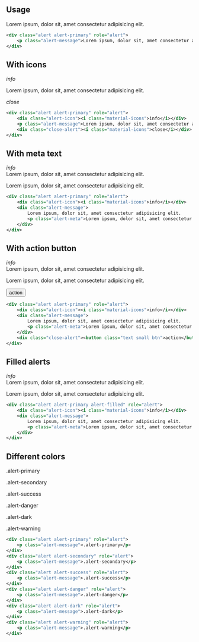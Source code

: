 ##  Usage
<div class="p-4 m-1 background-light-grey">
	<div class="alert alert-primary" role="alert">
		<p class="alert-message">Lorem ipsum, dolor sit, amet consectetur adipisicing elit. </p>
	</div>
</div>

```xml
<div class="alert alert-primary" role="alert">
	<p class="alert-message">Lorem ipsum, dolor sit, amet consectetur adipisicing elit. </p>
</div>
```

## With icons
<div class="p-4 m-1 background-light-grey">
	<div class="alert alert-primary" role="alert">
		<div class="alert-icon"><i class="material-icons">info</i></div>
		<p class="alert-message">Lorem ipsum, dolor sit, amet consectetur adipisicing elit. </p>
		<div class="close-alert"><i class="material-icons">close</i></div>
	</div>
</div>

```xml
<div class="alert alert-primary" role="alert">
	<div class="alert-icon"><i class="material-icons">info</i></div>
	<p class="alert-message">Lorem ipsum, dolor sit, amet consectetur adipisicing elit. </p>
	<div class="close-alert"><i class="material-icons">close</i></div>
</div>
```

## With meta text
<div class="p-4 m-1 background-light-grey">
	<div class="alert alert-primary" role="alert">
		<div class="alert-icon"><i class="material-icons">info</i></div>
		<div class="alert-message">
			Lorem ipsum, dolor sit, amet consectetur adipisicing elit. 
			<p class="alert-meta">Lorem ipsum, dolor sit, amet consectetur adipisicing elit. </p>
		</div>
	</div>
</div>

```xml
<div class="alert alert-primary" role="alert">
	<div class="alert-icon"><i class="material-icons">info</i></div>
	<div class="alert-message">
		Lorem ipsum, dolor sit, amet consectetur adipisicing elit. 
		<p class="alert-meta">Lorem ipsum, dolor sit, amet consectetur adipisicing elit. </p>
	</div>
</div>
```

## With action button
<div class="p-4 m-1 background-light-grey">
	<div class="alert alert-primary" role="alert">
		<div class="alert-icon"><i class="material-icons">info</i></div>
		<div class="alert-message">
			Lorem ipsum, dolor sit, amet consectetur adipisicing elit. 
			<p class="alert-meta">Lorem ipsum, dolor sit, amet consectetur adipisicing elit. </p>
		</div>
		<div class="close-alert"><button class="text small btn">action</button></div>
	</div>
</div>

```xml
<div class="alert alert-primary" role="alert">
	<div class="alert-icon"><i class="material-icons">info</i></div>
	<div class="alert-message">
		Lorem ipsum, dolor sit, amet consectetur adipisicing elit. 
		<p class="alert-meta">Lorem ipsum, dolor sit, amet consectetur adipisicing elit. </p>
	</div>
	<div class="close-alert"><button class="text small btn">action</button></div>
</div>
```

## Filled alerts
<div class="p-4 m-1 background-light-grey">
	<div class="alert alert-primary alert-filled" role="alert">
		<div class="alert-icon"><i class="material-icons">info</i></div>
		<div class="alert-message">
			Lorem ipsum, dolor sit, amet consectetur adipisicing elit. 
			<p class="alert-meta">Lorem ipsum, dolor sit, amet consectetur adipisicing elit. </p>
		</div>
	</div>
</div>

```xml
<div class="alert alert-primary alert-filled" role="alert">
	<div class="alert-icon"><i class="material-icons">info</i></div>
	<div class="alert-message">
		Lorem ipsum, dolor sit, amet consectetur adipisicing elit. 
		<p class="alert-meta">Lorem ipsum, dolor sit, amet consectetur adipisicing elit. </p>
	</div>
</div>
```



## Different colors
<div class="p-4 m-1 background-light-grey">
	<div class="alert alert-primary" role="alert">
		<p class="alert-message">.alert-primary</p>
	</div>
	<div class="alert alert-secondary" role="alert">
		<p class="alert-message">.alert-secondary</p>
	</div>
	<div class="alert alert-success" role="alert">
		<p class="alert-message">.alert-success</p>
	</div>
	<div class="alert alert-danger" role="alert">
		<p class="alert-message">.alert-danger</p>
	</div>
	<div class="alert alert-dark" role="alert">
		<p class="alert-message">.alert-dark</p>
	</div>
	<div class="alert alert-warning" role="alert">
		<p class="alert-message">.alert-warning</p>
	</div>
</div>

```xml
<div class="alert alert-primary" role="alert">
	<p class="alert-message">.alert-primary</p>
</div>
<div class="alert alert-secondary" role="alert">
	<p class="alert-message">.alert-secondary</p>
</div>
<div class="alert alert-success" role="alert">
	<p class="alert-message">.alert-success</p>
</div>
<div class="alert alert-danger" role="alert">
	<p class="alert-message">.alert-danger</p>
</div>
<div class="alert alert-dark" role="alert">
	<p class="alert-message">.alert-dark</p>
</div>
<div class="alert alert-warning" role="alert">
	<p class="alert-message">.alert-warning</p>
</div>
```

